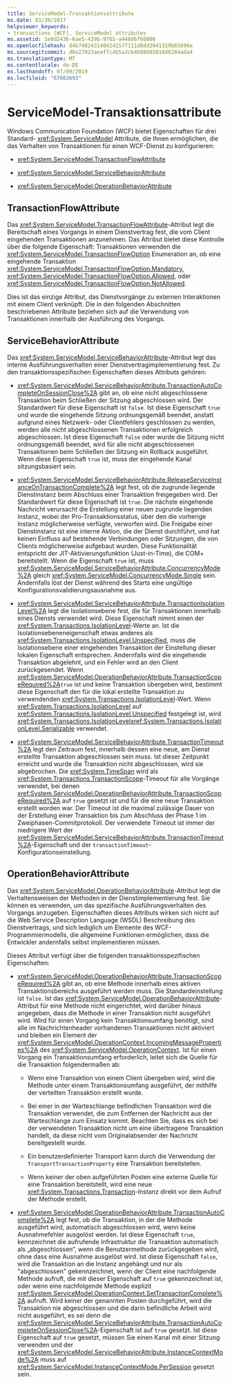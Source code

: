 ```yaml
---
title: ServiceModel-Transaktionsattribute
ms.date: 03/30/2017
helpviewer_keywords:
- transactions [WCF], ServiceModel attributes
ms.assetid: 1e0d2436-6ae5-439b-9765-a448d6f60000
ms.openlocfilehash: d4b7482431404241577111d8dd3841319b65696e
ms.sourcegitcommit: d6e27023aeaffc4b5a3cb4b88685018d6284ada4
ms.translationtype: MT
ms.contentlocale: de-DE
ms.lasthandoff: 07/09/2019
ms.locfileid: "67663693"
---
```

# <a name="servicemodel-transaction-attributes"></a>ServiceModel-Transaktionsattribute

Windows Communication Foundation (WCF) bietet Eigenschaften für drei Standard- <xref:System.ServiceModel> Attribute, die Ihnen ermöglichen, die das Verhalten von Transaktionen für einen WCF-Dienst zu konfigurieren:

- <xref:System.ServiceModel.TransactionFlowAttribute>

- <xref:System.ServiceModel.ServiceBehaviorAttribute>

- <xref:System.ServiceModel.OperationBehaviorAttribute>

## <a name="transactionflowattribute"></a>TransactionFlowAttribute

Das <xref:System.ServiceModel.TransactionFlowAttribute>-Attribut legt die Bereitschaft eines Vorgangs in einem Dienstvertrag fest, die vom Client eingehenden Transaktionen anzunehmen. Das Attribut bietet diese Kontrolle über die folgende Eigenschaft: Transaktionen verwenden die <xref:System.ServiceModel.TransactionFlowOption> Enumeration an, ob eine eingehende Transaktion <xref:System.ServiceModel.TransactionFlowOption.Mandatory>, <xref:System.ServiceModel.TransactionFlowOption.Allowed>, oder <xref:System.ServiceModel.TransactionFlowOption.NotAllowed>.

Dies ist das einzige Attribut, das Dienstvorgänge zu externen Interaktionen mit einem Client verknüpft. Die in den folgenden Abschnitten beschriebenen Attribute beziehen sich auf die Verwendung von Transaktionen innerhalb der Ausführung des Vorgangs.

## <a name="servicebehaviorattribute"></a>ServiceBehaviorAttribute

Das <xref:System.ServiceModel.ServiceBehaviorAttribute>-Attribut legt das interne Ausführungsverhalten einer Dienstvertragimplementierung fest. Zu den transaktionsspezifischen Eigenschaften dieses Attributs gehören:

- <xref:System.ServiceModel.ServiceBehaviorAttribute.TransactionAutoCompleteOnSessionClose%2A> gibt an, ob eine nicht abgeschlossene Transaktion beim Schließen der Sitzung abgeschlossen wird. Der Standardwert für diese Eigenschaft ist `false`. Ist diese Eigenschaft `true` und wurde die eingehende Sitzung ordnungsgemäß beendet, anstatt aufgrund eines Netzwerk- oder Clientfehlers geschlossen zu werden, werden alle nicht abgeschlossenen Transaktionen erfolgreich abgeschlossen. Ist diese Eigenschaft `false` oder wurde die Sitzung nicht ordnungsgemäß beendet, wird für alle nicht abgeschlossenen Transaktionen beim Schließen der Sitzung ein Rollback ausgeführt. Wenn diese Eigenschaft `true` ist, muss der eingehende Kanal sitzungsbasiert sein.

- <xref:System.ServiceModel.ServiceBehaviorAttribute.ReleaseServiceInstanceOnTransactionComplete%2A> legt fest, ob die zugrunde liegende Dienstinstanz beim Abschluss einer Transaktion freigegeben wird. Der Standardwert für diese Eigenschaft ist `true`. Die nächste eingehende Nachricht verursacht die Erstellung einer neuen zugrunde liegenden Instanz, wobei der Pro-Transaktionsstatus, über den die vorherige Instanz möglicherweise verfügte, verworfen wird. Die Freigabe einer Dienstinstanz ist eine interne Aktion, die der Dienst durchführt, und hat keinen Einfluss auf bestehende Verbindungen oder Sitzungen, die von Clients möglicherweise aufgebaut wurden. Diese Funktionalität entspricht der JIT-Aktivierungsfunktion (Just-in-Time), die COM+ bereitstellt. Wenn die Eigenschaft `true` ist, muss <xref:System.ServiceModel.ServiceBehaviorAttribute.ConcurrencyMode%2A> gleich <xref:System.ServiceModel.ConcurrencyMode.Single> sein. Andernfalls löst der Dienst während des Starts eine ungültige Konfigurationsvalidierungsausnahme aus.

- <xref:System.ServiceModel.ServiceBehaviorAttribute.TransactionIsolationLevel%2A> legt die Isolationsebene fest, die für Transaktionen innerhalb eines Diensts verwendet wird. Diese Eigenschaft nimmt einen der <xref:System.Transactions.IsolationLevel>-Werte an. Ist die Isolationsebeneneigenschaft etwas anderes als <xref:System.Transactions.IsolationLevel.Unspecified>, muss die Isolationsebene einer eingehenden Transaktion der Einstellung dieser lokalen Eigenschaft entsprechen. Andernfalls wird die eingehende Transaktion abgelehnt, und ein Fehler wird an den Client zurückgesendet. Wenn <xref:System.ServiceModel.OperationBehaviorAttribute.TransactionScopeRequired%2A>`true` ist und keine Transaktion übergeben wird, bestimmt diese Eigenschaft den für die lokal erstellte Transaktion zu verwendenden <xref:System.Transactions.IsolationLevel>-Wert. Wenn <xref:System.Transactions.IsolationLevel> auf <xref:System.Transactions.IsolationLevel.Unspecified> festgelegt ist, wird <xref:System.Transactions.IsolationLevel><xref:System.Transactions.IsolationLevel.Serializable> verwendet.

- <xref:System.ServiceModel.ServiceBehaviorAttribute.TransactionTimeout%2A> legt den Zeitraum fest, innerhalb dessen eine neue, am Dienst erstellte Transaktion abgeschlossen sein muss. Ist dieser Zeitpunkt erreicht und wurde die Transaktion nicht abgeschlossen, wird sie abgebrochen. Die <xref:System.TimeSpan> wird als <xref:System.Transactions.TransactionScope>-Timeout für alle Vorgänge verwendet, bei denen <xref:System.ServiceModel.OperationBehaviorAttribute.TransactionScopeRequired%2A> auf `true` gesetzt ist und für die eine neue Transaktion erstellt worden war. Der Timeout ist die maximal zulässige Dauer von der Erstellung einer Transaktion bis zum Abschluss der Phase 1 im Zweiphasen-Commitprotokoll. Der verwendete Timeout ist immer der niedrigere Wert der <xref:System.ServiceModel.ServiceBehaviorAttribute.TransactionTimeout%2A>-Eigenschaft und der `transactionTimeout`-Konfigurationseinstellung.

## <a name="operationbehaviorattribute"></a>OperationBehaviorAttribute

Das <xref:System.ServiceModel.OperationBehaviorAttribute>-Attribut legt die Verhaltensweisen der Methoden in der Dienstimplementierung fest. Sie können es verwenden, um das spezifische Ausführungsverhalten des Vorgangs anzugeben. Eigenschaften dieses Attributs wirken sich nicht auf die Web Service Description Language (WSDL) Beschreibung des Dienstvertrags, und sich lediglich um Elemente des WCF-Programmiermodells, die allgemeine Funktionen ermöglichen, dass die Entwickler andernfalls selbst implementieren müssen.

Dieses Attribut verfügt über die folgenden transaktionsspezifischen Eigenschaften:

- <xref:System.ServiceModel.OperationBehaviorAttribute.TransactionScopeRequired%2A> gibt an, ob eine Methode innerhalb eines aktiven Transaktionsbereichs ausgeführt werden muss. Die Standardeinstellung ist `false`. Ist das <xref:System.ServiceModel.OperationBehaviorAttribute>-Attribut für eine Methode nicht eingerichtet, wird darüber hinaus angegeben, dass die Methode in einer Transaktion nicht ausgeführt wird. Wird für einen Vorgang kein Transaktionsumfang benötigt, sind alle im Nachrichtenheader vorhandenen Transaktionen nicht aktiviert und bleiben ein Element der <xref:System.ServiceModel.OperationContext.IncomingMessageProperties%2A> des <xref:System.ServiceModel.OperationContext>. Ist für einen Vorgang ein Transaktionsumfang erforderlich, leitet sich die Quelle für die Transaktion folgendermaßen ab:

  - Wenn eine Transaktion von einem Client übergeben wird, wird die Methode unter einem Transaktionsumfang ausgeführt, der mithilfe der verteilten Transaktion erstellt wurde.

  - Bei einer in der Warteschlange befindlichen Transaktion wird die Transaktion verwendet, die zum Entfernen der Nachricht aus der Warteschlange zum Einsatz kommt. Beachten Sie, dass es sich bei der verwendeten Transaktion nicht um eine übertragene Transaktion handelt, da diese nicht vom Originalabsender der Nachricht bereitgestellt wurde.

  - Ein benutzerdefinierter Transport kann durch die Verwendung der `TransportTransactionProperty` eine Transaktion bereitstellen.

  - Wenn keiner der oben aufgeführten Posten eine externe Quelle für eine Transaktion bereitstellt, wird eine neue <xref:System.Transactions.Transaction>-Instanz direkt vor dem Aufruf der Methode erstellt.

- <xref:System.ServiceModel.OperationBehaviorAttribute.TransactionAutoComplete%2A> legt fest, ob die Transaktion, in der die Methode ausgeführt wird, automatisch abgeschlossen wird, wenn keine Ausnahmefehler ausgelöst werden. Ist diese Eigenschaft `true`, kennzeichnet die aufrufende Infrastruktur die Transaktion automatisch als „abgeschlossen“, wenn die Benutzermethode zurückgegeben wird, ohne dass eine Ausnahme ausgelöst wird. Ist diese Eigenschaft `false`, wird die Transaktion an die Instanz angehängt und nur als "abgeschlossen" gekennzeichnet, wenn der Client eine nachfolgende Methode aufruft, die mit dieser Eigenschaft auf `true` gekennzeichnet ist, oder wenn eine nachfolgende Methode explizit <xref:System.ServiceModel.OperationContext.SetTransactionComplete%2A> aufruft. Wird keiner der genannten Posten durchgeführt, wird die Transaktion nie abgeschlossen und die darin befindliche Arbeit wird nicht ausgeführt, es sei denn die <xref:System.ServiceModel.ServiceBehaviorAttribute.TransactionAutoCompleteOnSessionClose%2A>-Eigenschaft ist auf `true` gesetzt. Ist diese Eigenschaft auf `true` gesetzt, müssen Sie einen Kanal mit einer Sitzung verwenden und der <xref:System.ServiceModel.ServiceBehaviorAttribute.InstanceContextMode%2A> muss auf <xref:System.ServiceModel.InstanceContextMode.PerSession> gesetzt sein.
